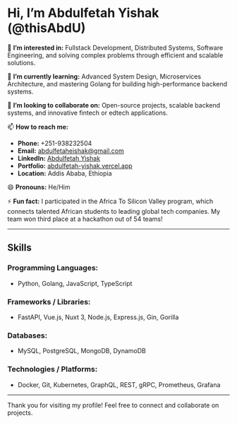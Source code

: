 # Hi, I’m Abdulfetah Yishak (@thisAbdU)  

👀 **I’m interested in:** Fullstack Development, Distributed Systems, Software Engineering, and solving complex problems through efficient and scalable solutions.  

🌱 **I’m currently learning:** Advanced System Design, Microservices Architecture, and mastering Golang for building high-performance backend systems.  

💞️ **I’m looking to collaborate on:** Open-source projects, scalable backend systems, and innovative fintech or edtech applications.  

📫 **How to reach me:**  
- **Phone:** +251-938232504
- **Email:** [abdulfetaheishak@gmail.com](mailto:abdulfetaheishak@gmail.com)  
- **LinkedIn:** [Abdulfetah Yishak](https://www.linkedin.com/in/abdulfetah-yi-abduljelil-893876203/)  
- **Portfolio:** [abdulfetah-yishak.vercel.app](https://abdulfetah-yishak.vercel.app/)  
- **Location:** Addis Ababa, Ethiopia  

😄 **Pronouns:** He/Him  

⚡ **Fun fact:** I participated in the Africa To Silicon Valley program, which connects talented African students to leading global tech companies. My team won third place at a hackathon out of 54 teams!  

---

## **Skills**

### **Programming Languages:**
- Python, Golang, JavaScript, TypeScript  

### **Frameworks / Libraries:**
- FastAPI, Vue.js, Nuxt 3, Node.js, Express.js, Gin, Gorilla  

### **Databases:**
- MySQL, PostgreSQL, MongoDB, DynamoDB  

### **Technologies / Platforms:**
- Docker, Git, Kubernetes, GraphQL, REST, gRPC, Prometheus, Grafana  

---

Thank you for visiting my profile! Feel free to connect and collaborate on projects.
